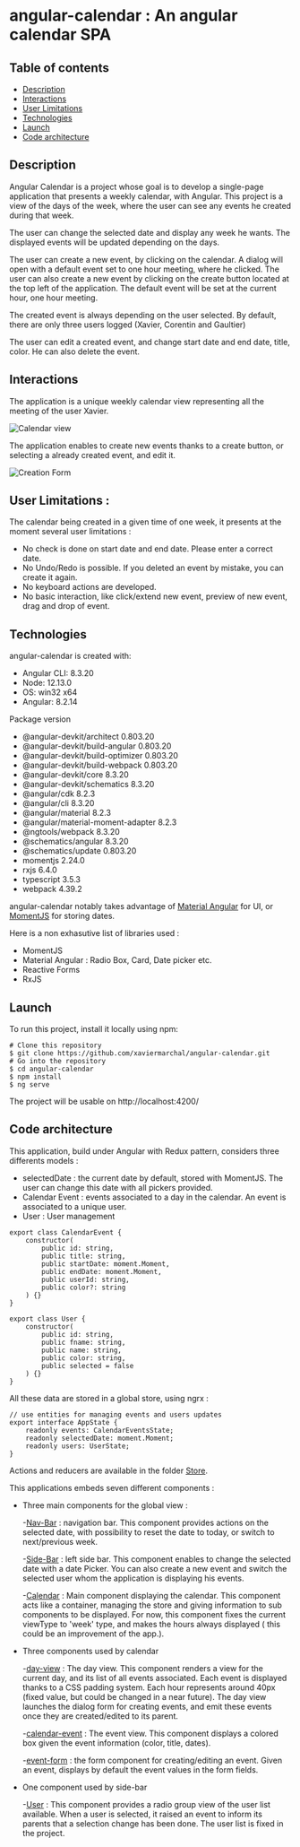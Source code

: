 # angular-calendar : An angular calendar SPA

## Table of contents
* [Description](#description)
* [Interactions](#interactions)
* [User Limitations](#user-limitations)
* [Technologies](#technologies)
* [Launch](#launch)
* [Code architecture](#architecture)

## Description

Angular Calendar is a project whose goal is to develop a single-page application that presents a weekly calendar, with Angular.
This project is a view of the days of the week, where the user can see any events he created during that week. 

The user can change the selected date and display any week he wants. The displayed events will be updated depending on the days.

The user can create a new event, by clicking on the calendar. A dialog will open with a default event set to one hour meeting, where he clicked. The user can also create a new event by clicking on the create button located at the top left of the application. The default event will be set at the current hour, one hour meeting.

The created event is always depending on the user selected. By default, there are only three users logged (Xavier, Corentin and Gaultier)

The user can edit a created event, and change start date and end date, title, color. He can also delete the event.

## Interactions

The application is a unique weekly calendar view representing all the meeting of the user Xavier.

![Calendar view](https://github.com/xaviermarchal/angular-calendar/blob/master/src/assets/readme/calendar.png)

The application enables to create new events thanks to a create button, or selecting a already created event, and edit it.

![Creation Form](https://github.com/xaviermarchal/angular-calendar/blob/master/src/assets/readme/event-create.png)


## User Limitations :
The calendar being created in a given time of one week, it presents at the moment several user limitations :

* No check is done on start date and end date. Please enter a correct date.
* No Undo/Redo is possible. If you deleted an event by mistake, you can create it again.
* No keyboard actions are developed.
* No basic interaction, like click/extend new event, preview of new event, drag and drop of event.

## Technologies

angular-calendar is created with:
* Angular CLI: 8.3.20
* Node: 12.13.0
* OS: win32 x64
* Angular: 8.2.14

Package version
* @angular-devkit/architect          0.803.20
* @angular-devkit/build-angular      0.803.20
* @angular-devkit/build-optimizer    0.803.20
* @angular-devkit/build-webpack      0.803.20
* @angular-devkit/core               8.3.20
* @angular-devkit/schematics         8.3.20
* @angular/cdk                       8.2.3
* @angular/cli                       8.3.20
* @angular/material                  8.2.3
* @angular/material-moment-adapter   8.2.3
* @ngtools/webpack                   8.3.20
* @schematics/angular                8.3.20
* @schematics/update                 0.803.20
* momentjs							 2.24.0
* rxjs                               6.4.0
* typescript                         3.5.3
* webpack                            4.39.2

angular-calendar notably takes advantage of [Material Angular](https://material.angular.io/) for UI, or [MomentJS](https://momentjs.com/)  for storing dates.

Here is a non exhasutive list of libraries used :
* MomentJS
* Material Angular : Radio Box, Card, Date picker etc. 
* Reactive Forms
* RxJS

## Launch

To run this project, install it locally using npm:

```
# Clone this repository
$ git clone https://github.com/xaviermarchal/angular-calendar.git
# Go into the repository
$ cd angular-calendar
$ npm install
$ ng serve
```

The project will be usable on http://localhost:4200/

## Code architecture

This application, build under Angular with Redux pattern, considers three differents models : 
* selectedDate : the current date by default, stored with MomentJS. The user can change this date with all pickers provided.
* Calendar Event : events associated to a day in the calendar. An event is associated to a unique user.
* User : User management

```
export class CalendarEvent {
    constructor(
        public id: string,
        public title: string,
        public startDate: moment.Moment,
        public endDate: moment.Moment,
        public userId: string,
        public color?: string
    ) {}
}

export class User {
    constructor(
        public id: string,
        public fname: string,
        public name: string,
        public color: string,
        public selected = false
    ) {}
}
```

All these data are stored in a global store, using ngrx :
```
// use entities for managing events and users updates
export interface AppState {
    readonly events: CalendarEventsState;
    readonly selectedDate: moment.Moment;
    readonly users: UserState;
}
```

Actions and reducers are available in the folder [Store](https://github.com/xaviermarchal/angular-calendar/tree/master/src/app/store).

This applications embeds seven different components :

* Three main components for the global view : 

   -[Nav-Bar](https://github.com/xaviermarchal/angular-calendar/tree/master/src/app/components/nav-bar) : navigation bar. This component provides actions on the selected date, with possibility to reset the date to today, or switch to next/previous week.
   
   -[Side-Bar](https://github.com/xaviermarchal/angular-calendar/tree/master/src/app/components/side-bar) : left side bar. This component enables to change the selected date with a date Picker. You can also create a new event and switch the selected user whom the application is displaying his events.
   
   -[Calendar](https://github.com/xaviermarchal/angular-calendar/tree/master/src/app/components/calendar) : Main component displaying the calendar. This component acts like a container, managing the store and giving information to sub components to be displayed. For now, this component fixes the current viewType to 'week' type, and makes the hours always displayed ( this could be an improvement of the app.).

* Three components used by calendar

   -[day-view](https://github.com/xaviermarchal/angular-calendar/tree/master/src/app/components/day-view) : The day view. This component renders a view for the current day, and its list of all events associated. Each event is displayed thanks to a CSS padding system. Each hour represents around 40px (fixed value, but could be changed in a near future). The day view launches the dialog form for creating events, and emit these events once they are created/edited to its parent.
   
   -[calendar-event](https://github.com/xaviermarchal/angular-calendar/tree/master/src/app/components/calendarevent) : The event view. This component displays a colored box given the event information (color, title, dates).
   
   -[event-form](https://github.com/xaviermarchal/angular-calendar/tree/master/src/app/components/event-form) : the form component for creating/editing an event. Given an event, displays by default the event values in the form fields.

* One component used by side-bar

   -[User](https://github.com/xaviermarchal/angular-calendar/tree/master/src/app/components/users) : This component provides a radio group view of the user list available. When a user is selected, it raised an event to inform its parents that a selection change has been done. The user list is fixed in the project.
